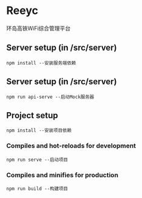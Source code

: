 # Reeyc
环岛高铁WiFi综合管理平台

## Server setup (in /src/server)
```
npm install --安装服务端依赖
```

## Server setup (in /src/server)
```
npm run api-serve --启动Mock服务器
```

## Project setup
```
npm install --安装项目依赖
```

### Compiles and hot-reloads for development
```
npm run serve --启动项目
```

### Compiles and minifies for production
```
npm run build --构建项目
```